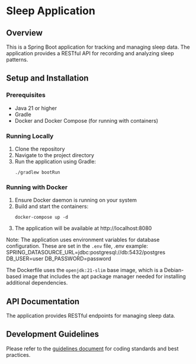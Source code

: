 # Sleep Application

## Overview
This is a Spring Boot application for tracking and managing sleep data. 
The application provides a RESTful API for recording and analyzing sleep patterns.

## Setup and Installation

### Prerequisites
- Java 21 or higher
- Gradle
- Docker and Docker Compose (for running with containers)

### Running Locally
1. Clone the repository
2. Navigate to the project directory
3. Run the application using Gradle:
   ```
   ./gradlew bootRun
   ```

### Running with Docker
1. Ensure Docker daemon is running on your system
2. Build and start the containers:
   ```
   docker-compose up -d
   ```
3. The application will be available at http://localhost:8080

Note: The application uses environment variables for database configuration. These are set in the `.env` file, .env example:
SPRING_DATASOURCE_URL=jdbc:postgresql://db:5432/postgres
DB_USER=user
DB_PASSWORD=password

The Dockerfile uses the `openjdk:21-slim` base image, which is a Debian-based image that includes the apt package manager needed for installing additional dependencies.

## API Documentation
The application provides RESTful endpoints for managing sleep data.

## Development Guidelines
Please refer to the [guidelines document](.junie/guidelines.md) for coding standards and best practices.
